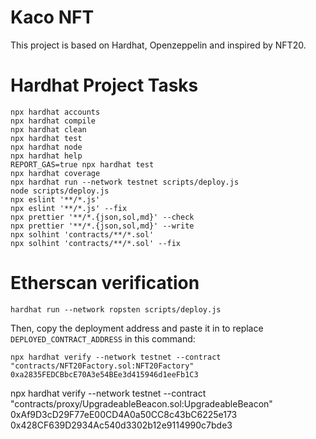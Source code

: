 # Kaco NFT

This project is based on Hardhat, Openzeppelin and inspired by NFT20.


# Hardhat Project Tasks

```shell
npx hardhat accounts
npx hardhat compile
npx hardhat clean
npx hardhat test
npx hardhat node
npx hardhat help
REPORT_GAS=true npx hardhat test
npx hardhat coverage
npx hardhat run --network testnet scripts/deploy.js
node scripts/deploy.js
npx eslint '**/*.js'
npx eslint '**/*.js' --fix
npx prettier '**/*.{json,sol,md}' --check
npx prettier '**/*.{json,sol,md}' --write
npx solhint 'contracts/**/*.sol'
npx solhint 'contracts/**/*.sol' --fix
```

# Etherscan verification

```shell
hardhat run --network ropsten scripts/deploy.js
```

Then, copy the deployment address and paste it in to replace `DEPLOYED_CONTRACT_ADDRESS` in this command:

```shell
npx hardhat verify --network testnet --contract "contracts/NFT20Factory.sol:NFT20Factory" 0xa2835FEDCBbcE70A3e54BEe3d415946d1eeFb1C3
```


npx hardhat verify --network testnet --contract "contracts/proxy/UpgradeableBeacon.sol:UpgradeableBeacon" 0xAf9D3cD29F77eE00CD4A0a50CC8c43bC6225e173 0x428CF639D2934Ac540d3302b12e9114990c7bde3
